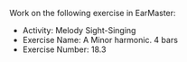 Work on the following exercise in EarMaster:
- Activity: Melody Sight-Singing
- Exercise Name: A Minor harmonic. 4 bars
- Exercise Number: 18.3

